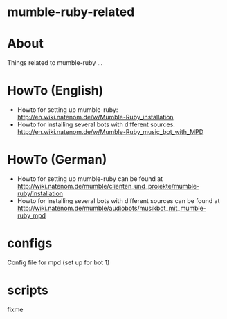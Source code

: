 mumble-ruby-related
===================

# About
Things related to mumble-ruby ...

# HowTo (English)
* Howto for setting up mumble-ruby: http://en.wiki.natenom.de/w/Mumble-Ruby_installation
* Howto for installing several bots with different sources: http://en.wiki.natenom.de/w/Mumble-Ruby_music_bot_with_MPD

# HowTo (German)
* Howto for setting up mumble-ruby can be found at http://wiki.natenom.de/mumble/clienten_und_projekte/mumble-ruby/installation
* Howto for installing several bots with different sources can be found at http://wiki.natenom.de/mumble/audiobots/musikbot_mit_mumble-ruby_mpd

# configs
Config file for mpd (set up for bot 1)

# scripts
fixme

